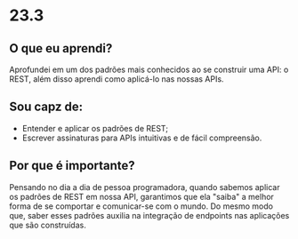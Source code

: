 # 23.3

## O que eu aprendi?
Aprofundei em um dos padrões mais conhecidos ao se construir uma API: o REST, além disso aprendi como aplicá-lo nas nossas APIs.


## Sou capz de:

* Entender e aplicar os padrões de REST;
* Escrever assinaturas para APIs intuitivas e de fácil compreensão.


## Por que é importante?

Pensando no dia a dia de pessoa programadora, quando sabemos aplicar os padrões de REST em nossa API, garantimos que ela "saiba" a melhor forma de se comportar e comunicar-se com o mundo.
Do mesmo modo que, saber esses padrões auxilia na integração de endpoints nas aplicações que são construídas. 
